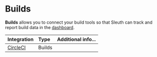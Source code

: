 # Builds

**Builds** allows you to connect your build tools so that Sleuth can track and report build data in the [dashboard](../../dashboard.md). 

| Integration | Type | Additional info... |
| :--- | :--- | :--- |
| [CircleCI](circleci.md) | Builds |  |

